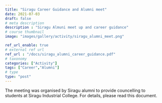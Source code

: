 ```yaml
---
title: "Siragu Career Guidance and Alumni meet"
date: 2021-07-03
draft: false
# meta description
description : "Siragu Almuni meet up and career guidance"
# course thumbnail
image: "images/gallery/activity/siragu_alumni_meet.png"

ref_url_enable: true
# external ref url
ref_url : "/docs/siragu_alumni_career_guidance.pdf"
# taxonomy
categories: ["Activity"]
tags: ["Career","Alumni"]
# type
type: "post"
---
```


The meeting was organised by Siragu alumni to provide councelling to students 
at Siragu Industrial College. For details, please read this document. 
